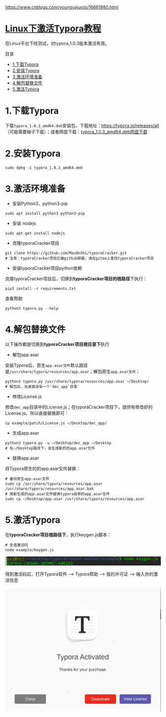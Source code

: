 https://www.cnblogs.com/youngyajun/p/16661980.html



# [Linux下激活Typora教程](https://www.cnblogs.com/youngyajun/p/16661980.html)

在Linux平台下经测试，对typora_1.0.3版本激活有效。



目录

- [1.下载Typora](https://www.cnblogs.com/youngyajun/p/16661980.html#1下载typora)
- [2.安装Typora](https://www.cnblogs.com/youngyajun/p/16661980.html#2安装typora)
- [3.激活环境准备](https://www.cnblogs.com/youngyajun/p/16661980.html#3激活环境准备)
- [4.解包替换文件](https://www.cnblogs.com/youngyajun/p/16661980.html#4解包替换文件)
- [5.激活Typora](https://www.cnblogs.com/youngyajun/p/16661980.html#5激活typora)



# 1.下载Typora

下载`typora_1.0.3_amd64.deb`安装包，下载地址：https://typora.io/releases/all （可能需要梯子下载）；或者网盘下载：[typora_1.0.3_amd64.deb网盘下载](https://www.aliyundrive.com/s/v3bivFhhxaQ)

# 2.安装Typora

```shell
sudo dpkg -i typora_1.0.3_amd64.deb
```

# 3.激活环境准备

- 安装Python3、python3-pip

```shell
sudo apt install python3 python3-pip
```

- 安装 nodejs

```shell
sudo apt-get install nodejs
```

- 克隆typoraCracker项目

```shell
git clone https://github.com/Mas0nShi/typoraCracker.git
# 注意：typoraCracker项目已被github屏蔽，请在gitee上查找typoraCracker项目
```

- 安装typoraCracker项目python依赖

克隆typoraCracker项目后，切换到**typoraCracker项目的根路径**下执行：

```shell
pip3 install -r requirements.txt
```

查看帮助

```shell
python3 typora.py --help
```

# 4.解包替换文件

以下操作都是切换到**typoraCracker项目根目录下**执行

- 解包app.asar

安装Typora后，原生`app.asar文件`默认路径是`/usr/share/typora/resources/app.asar`；解包原生`app.asar文件`：

```shell
python3 typora.py /usr/share/typora/resources/app.asar ~/Desktop/  
# 解包后，在桌面会有一个`dec_app`目录
```

- 修改License.js

修改`dec_app`目录中的License.js；在typoraCracker项目下，提供有修改好的License.js，所以直接替换即可：

```shell
cp example/patch/License.js ~/Desktop/dec_app/
```

- 生成app.asar

```shell
python3 typora.py -u ~/Desktop/dec_app ~/Desktop
# 在~/Desktop路径下，会生成新的的app.asar文件
```

- 替换app.asar

将Typora原生的的app.asar文件替换：

```shell
# 备份原生app.asar文件
sudo cp /usr/share/typora/resources/app.asar /usr/share/typora/resources/app.asar.bak    
# 用新生成的app.asar文件替换typora自带的app.asar文件
sudo cp ~/Desktop/app.asar /usr/share/typora/resources/app.asar         
```

# 5.激活Typora

在**typoraCracker项目根路径下**，执行keygen.js脚本：

```shell
# 生成激活码
node example/keygen.js
```

![avatar](安装typora.assets/1779202-20220906152354321-1317636443.png)

得到激活码后，打开Typora软件 --> Typora帮助 --> 我的许可证 --> 输入你的激活信息

![avatar](安装typora.assets/1779202-20220906152354337-1963128876.png)